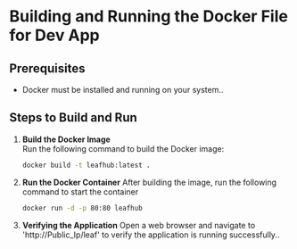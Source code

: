 # Building and Running the Docker File for Dev App

## Prerequisites
- Docker must be installed and running on your system..

## Steps to Build and Run

1. **Build the Docker Image**  
   Run the following command to build the Docker image: 

   ```bash
   docker build -t leafhub:latest .
   ```

2. **Run the Docker Container**
   After building the image, run the following command to start the container

   ```bash
   docker run -d -p 80:80 leafhub
   ```
   
3. **Verifying the Application**
   Open a web browser and navigate to 'http://Public_Ip/leaf' to verify the application is running successfully..
